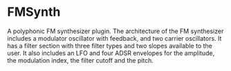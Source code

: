 # FMSynth

A polyphonic FM synthesizer plugin. The architecture of the FM synthesizer includes a modulator oscillator with feedback, and two carrier oscillators. It has a filter section with three filter types and two slopes available to the user. It also includes an LFO and four ADSR envelopes for the amplitude, the modulation index, the filter cutoff and the pitch.
